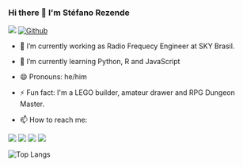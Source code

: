 ### Hi there 👋 I'm **Stéfano Rezende**
![](https://visitor-badge.laobi.icu/badge?page_id=stefanorezende.stefanorezende ) [![Github](https://img.shields.io/github/followers/stefanorezende?label=Follow&style=social)](https://github.com/stefanorezende)

- 🔭 I’m currently working as Radio Frequecy Engineer at SKY Brasil.
- 🌱 I’m currently learning Python, R and JavaScript
- 😄 Pronouns: he/him
- ⚡ Fun fact: I'm a LEGO builder, amateur drawer and RPG Dungeon Master.

- 📫 How to reach me:
<p align="left">
  <a href="mailto: stefanovilela@gmail.com" alt="Gmail">
  <img src="https://img.shields.io/badge/-Gmail-FF0000?style=flat-square&labelColor=FF0000&logo=gmail&logoColor=white&link=mailto: stefanovilela@gmail.com" /></a>

  <a href="https://www.linkedin.com/in/st%C3%A9fano-albino-vilela-rezende-31a53836/" alt="Linkedin">
  <img src="https://img.shields.io/badge/-Linkedin-0e76a8?style=flat-square&logo=Linkedin&logoColor=white&link=https://www.linkedin.com/in/st%C3%A9fano-albino-vilela-rezende-31a53836/" /></a>

  <a href="https://www.facebook.com/stefano.vilela" alt="Facebook">
  <img src="https://img.shields.io/badge/-Facebook-3b5998?style=flat-square&labelColor=3b5998&logo=facebook&logoColor=white&link=https://www.facebook.com/stefano.vilela"/></a>

  <a href="https://www.instagram.com/stefanorezende/" alt="Instagram">
  <img src="https://img.shields.io/badge/-Instagram-DF0174?style=flat-square&labelColor=DF0174&logo=instagram&logoColor=white&link=https://www.instagram.com/stefanorezende/"/></a>
</p>  

![Top Langs](https://github-readme-stats.vercel.app/api/top-langs/?username=stefanorezende&theme=tokyonight)



<!--
**stefanorezende/stefanorezende** is a ✨ _special_ ✨ repository because its `README.md` (this file) appears on your GitHub profile.

Here are some ideas to get you started:

- 🔭 I’m currently working on ...
- 🌱 I’m currently learning ...
- 👯 I’m looking to collaborate on ...
- 🤔 I’m looking for help with ...
- 💬 Ask me about ...
- 📫 How to reach me: ...
- 😄 Pronouns: ...
- ⚡ Fun fact: ...
-->
